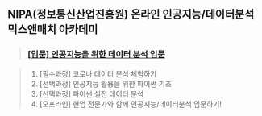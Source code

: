 ## NIPA(정보통신산업진흥원) 온라인 인공지능/데이터분석 믹스앤매치 아카데미
> ### [[입문] 인공지능을 위한 데이터 분석 입문](https://nipa.elice.io/tracks/335/info)

   >1. [필수과정] 코로나 데이터 분석 체험하기
   >2. [선택과정] 인공지능 활용을 위한 파이썬 기초
   >3. [선택과정] 파이썬 실전 데이터 분석
   >4. [오프라인] 현업 전문가와 함께 인공지능/데이터분석 입문하기!
